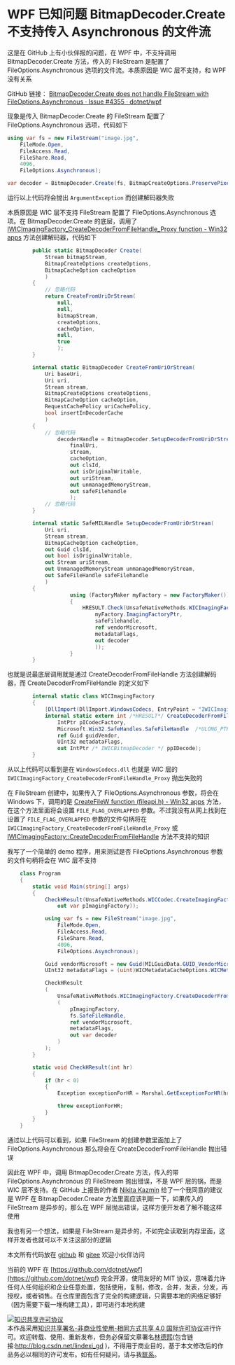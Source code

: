 
# WPF 已知问题 BitmapDecoder.Create 不支持传入 Asynchronous 的文件流

这是在 GitHub 上有小伙伴报的问题，在 WPF 中，不支持调用 BitmapDecoder.Create 方法，传入的 FileStream 是配置了 FileOptions.Asynchronous 选项的文件流。本质原因是 WIC 层不支持，和 WPF 没有关系

<!--more-->


<!-- 标签：WPF，WPF源代码 -->
<!-- 发布 -->

GitHub 链接： [BitmapDecoder.Create does not handle FileStream with FileOptions.Asynchronous · Issue #4355 · dotnet/wpf](https://github.com/dotnet/wpf/issues/4355 )

现象是传入 BitmapDecoder.Create 的 FileStream 配置了 FileOptions.Asynchronous 选项，代码如下

```csharp
using var fs = new FileStream("image.jpg",
	FileMode.Open,
	FileAccess.Read,
	FileShare.Read,
	4096,
	FileOptions.Asynchronous);

var decoder = BitmapDecoder.Create(fs, BitmapCreateOptions.PreservePixelFormat, BitmapCacheOption.None);
```

运行以上代码将会抛出 `ArgumentException` 而创建解码器失败

本质原因是 WIC 层不支持 FileStream 配置了 FileOptions.Asynchronous 选项。在 BitmapDecoder.Create 的底层，调用了 [IWICImagingFactory_CreateDecoderFromFileHandle_Proxy function - Win32 apps](https://docs.microsoft.com/en-us/windows/win32/wic/-wic-codec-iwicimagingfactory-createdecoderfromfilehandle-proxy?WT.mc_id=WD-MVP-5003260) 方法创建解码器，代码如下

```csharp
        public static BitmapDecoder Create(
            Stream bitmapStream,
            BitmapCreateOptions createOptions,
            BitmapCacheOption cacheOption
            )
        {
            // 忽略代码
            return CreateFromUriOrStream(
                null,
                null,
                bitmapStream,
                createOptions,
                cacheOption,
                null,
                true
                );
        }

        internal static BitmapDecoder CreateFromUriOrStream(
            Uri baseUri,
            Uri uri,
            Stream stream,
            BitmapCreateOptions createOptions,
            BitmapCacheOption cacheOption,
            RequestCachePolicy uriCachePolicy,
            bool insertInDecoderCache
            )
        {
            // 忽略代码
                decoderHandle = BitmapDecoder.SetupDecoderFromUriOrStream(
                    finalUri,
                    stream,
                    cacheOption,
                    out clsId,
                    out isOriginalWritable,
                    out uriStream,
                    out unmanagedMemoryStream,
                    out safeFilehandle
                    );
            // 忽略代码
        }

        internal static SafeMILHandle SetupDecoderFromUriOrStream(
            Uri uri,
            Stream stream,
            BitmapCacheOption cacheOption,
            out Guid clsId,
            out bool isOriginalWritable,
            out Stream uriStream,
            out UnmanagedMemoryStream unmanagedMemoryStream,
            out SafeFileHandle safeFilehandle
            )
        {
                    using (FactoryMaker myFactory = new FactoryMaker())
                    {
                        HRESULT.Check(UnsafeNativeMethods.WICImagingFactory.CreateDecoderFromFileHandle(
                            myFactory.ImagingFactoryPtr,
                            safeFilehandle,
                            ref vendorMicrosoft,
                            metadataFlags,
                            out decoder
                            ));
                    }
        }
```

也就是说最底层调用就是通过 CreateDecoderFromFileHandle 方法创建解码器，而 CreateDecoderFromFileHandle 的定义如下

```csharp
        internal static class WICImagingFactory
        {
            [DllImport(DllImport.WindowsCodecs, EntryPoint = "IWICImagingFactory_CreateDecoderFromFileHandle_Proxy")]
            internal static extern int /*HRESULT*/ CreateDecoderFromFileHandle(
                IntPtr pICodecFactory,
                Microsoft.Win32.SafeHandles.SafeFileHandle  /*ULONG_PTR*/ hFileHandle,
                ref Guid guidVendor,
                UInt32 metadataFlags,
                out IntPtr /* IWICBitmapDecoder */ ppIDecode);
        }
```

从以上代码可以看到是在 `WindowsCodecs.dll` 也就是 WIC 层的 `IWICImagingFactory_CreateDecoderFromFileHandle_Proxy` 抛出失败的

在 FileStream 创建中，如果传入了 FileOptions.Asynchronous 参数，将会在 Windows 下，调用的是 [CreateFileW function (fileapi.h) - Win32 apps](https://docs.microsoft.com/en-us/windows/win32/api/fileapi/nf-fileapi-createfilew?WT.mc_id=WD-MVP-5003260 ) 方法，在这个方法里面将会设置 `FILE_FLAG_OVERLAPPED` 参数。不过我没有从网上找到在设置了 `FILE_FLAG_OVERLAPPED` 参数的文件句柄将在 `IWICImagingFactory_CreateDecoderFromFileHandle_Proxy` 或 [IWICImagingFactory::CreateDecoderFromFileHandle](https://docs.microsoft.com/en-us/windows/win32/api/wincodec/nf-wincodec-iwicimagingfactory-createdecoderfromfilehandle?WT.mc_id=WD-MVP-5003260 ) 方法不支持的知识

我写了一个简单的 demo 程序，用来测试是否 FileOptions.Asynchronous 参数的文件句柄将会在 WIC 层不支持

```csharp
    class Program
    {
        static void Main(string[] args)
        {
            CheckHResult(UnsafeNativeMethods.WICCodec.CreateImagingFactory(UnsafeNativeMethods.WICCodec.WINCODEC_SDK_VERSION,
                out var pImagingFactory));

            using var fs = new FileStream("image.jpg",
                FileMode.Open,
                FileAccess.Read,
                FileShare.Read,
                4096,
                FileOptions.Asynchronous);

            Guid vendorMicrosoft = new Guid(MILGuidData.GUID_VendorMicrosoft);
            UInt32 metadataFlags = (uint)WICMetadataCacheOptions.WICMetadataCacheOnDemand;

            CheckHResult
            (
                UnsafeNativeMethods.WICImagingFactory.CreateDecoderFromFileHandle
                (
                    pImagingFactory,
                    fs.SafeFileHandle,
                    ref vendorMicrosoft,
                    metadataFlags,
                    out var decoder
                )
            );
        }

        static void CheckHResult(int hr)
        {
            if (hr < 0)
            {
                Exception exceptionForHR = Marshal.GetExceptionForHR(hr, (IntPtr)(-1));

                throw exceptionForHR;
            }
        }
    }
```

通过以上代码可以看到，如果 FileStream 的创建参数里面加上了 FileOptions.Asynchronous 那么将会在 CreateDecoderFromFileHandle 抛出错误

因此在 WPF 中，调用 BitmapDecoder.Create 方法，传入的带 FileOptions.Asynchronous 的 FileStream 抛出错误，不是 WPF 层的锅，而是 WIC 层不支持。在 GitHub 上报告的作者 [Nikita Kazmin](https://github.com/vonzshik ) 给了一个我同意的建议是 WPF 在 BitmapDecoder.Create 方法里面应该判断一下，如果传入的 FileStream 是异步的，那么在 WPF 层抛出错误，这样方便开发者了解不能这样使用

我也有另一个想法，如果是 FileStream 是异步的，不如完全读取到内存里面，这样开发者也就可以不关注这部分的逻辑

本文所有代码放在 [github](https://github.com/lindexi/lindexi_gd/tree/78c73fe25229f0b50992102e59c01cd535e60c31/JemlemlacuLemjakarbabo) 和 [gitee](https://gitee.com/lindexi/lindexi_gd/tree/78c73fe25229f0b50992102e59c01cd535e60c31/JemlemlacuLemjakarbabo) 欢迎小伙伴访问

当前的 WPF 在 [https://github.com/dotnet/wpf](https://github.com/dotnet/wpf) 完全开源，使用友好的 MIT 协议，意味着允许任何人任何组织和企业任意处置，包括使用，复制，修改，合并，发表，分发，再授权，或者销售。在仓库里面包含了完全的构建逻辑，只需要本地的网络足够好（因为需要下载一堆构建工具），即可进行本地构建





<a rel="license" href="http://creativecommons.org/licenses/by-nc-sa/4.0/"><img alt="知识共享许可协议" style="border-width:0" src="https://licensebuttons.net/l/by-nc-sa/4.0/88x31.png" /></a><br />本作品采用<a rel="license" href="http://creativecommons.org/licenses/by-nc-sa/4.0/">知识共享署名-非商业性使用-相同方式共享 4.0 国际许可协议</a>进行许可。欢迎转载、使用、重新发布，但务必保留文章署名[林德熙](http://blog.csdn.net/lindexi_gd)(包含链接:http://blog.csdn.net/lindexi_gd )，不得用于商业目的，基于本文修改后的作品务必以相同的许可发布。如有任何疑问，请与我[联系](mailto:lindexi_gd@163.com)。